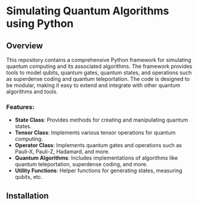 # Simulating Quantum Algorithms using Python

## Overview

This repository contains a comprehensive Python framework for simulating quantum computing and its associated algorithms. The framework provides tools to model qubits, quantum gates, quantum states, and operations such as superdense coding and quantum teleportation. The code is designed to be modular, making it easy to extend and integrate with other quantum algorithms and tools.

### Features:
- **State Class**: Provides methods for creating and manipulating quantum states.
- **Tensor Class**: Implements various tensor operations for quantum computing.
- **Operator Class**: Implements quantum gates and operations such as Pauli-X, Pauli-Z, Hadamard, and more.
- **Quantum Algorithms**: Includes implementations of algorithms like quantum teleportation, superdense coding, and more.
- **Utility Functions**: Helper functions for generating states, measuring qubits, etc.

## Installation

